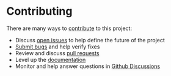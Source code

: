 # Contributing

There are many ways to [contribute](https://github.com/Highfivery/nextjs-starter/blob/main/CONTRIBUTING.md) to this project:

* Discuss [open issues](https://github.com/Highfivery/nextjs-starter/blob/main/issues) to help define the future of the project
* [Submit bugs](https://github.com/Highfivery/nextjs-starter/issues) and help verify fixes
* Review and discuss [pull requests](https://github.com/Highfivery/nextjs-starter/pulls)
* Level up the [documentation](https://github.com/Highfivery/nextjs-starter/wiki)
* Monitor and help answer questions in [Github Discussions](https://github.com/Highfivery/nextjs-starter/discussions)
